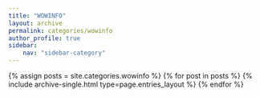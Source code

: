 ```yaml
---
title: "WOWINFO"
layout: archive
permalink: categories/wowinfo
author_profile: true
sidebar:
    nav: "sidebar-category"
---
```



{% assign posts = site.categories.wowinfo %}
{% for post in posts %} {% include archive-single.html type=page.entries_layout %} {% endfor %}